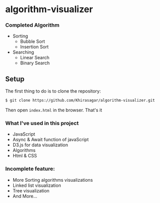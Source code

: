 # algorithm-visualizer 



### Completed Algorithm
* Sorting
  * Bubble Sort
  * Insertion Sort
* Searching
  * Linear Search
  * Binary Search

## Setup

The first thing to do is to clone the repository:

```sh
$ git clone https://github.com/Khirasagar/algorithm-visualizer.git
```
Then open `index.html` in the browser. That's it

### What I've used in this project

* JavaScript
* Async & Await function of javaScript
* D3.js for data visualization
* Algorithms
* Html & CSS


### Incomplete feature:

* More Sorting algorithms visualizations
* Linked list visualization
* Tree visualization
* And More...

### 



